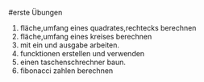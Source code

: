 #erste Übungen
1. fläche,umfang eines quadrates,rechtecks berechnen
2. fläche,umfang eines kreises berechnen
3. mit ein und ausgabe arbeiten.
4. funcktionen erstellen und verwenden
5. einen taschenschrechner baun.
6. fibonacci zahlen berechnen
